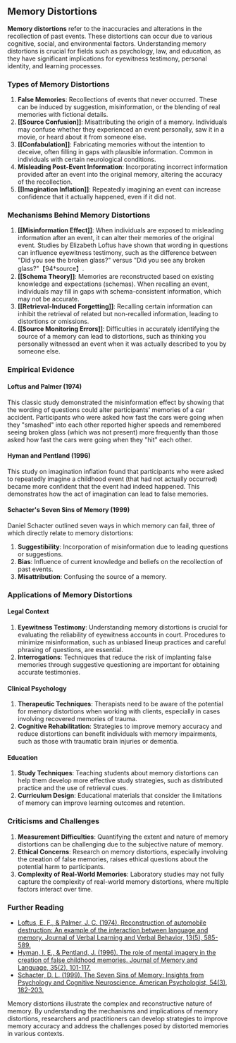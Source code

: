 ## Memory Distortions

**Memory distortions** refer to the inaccuracies and alterations in the recollection of past events. These distortions can occur due to various cognitive, social, and environmental factors. Understanding memory distortions is crucial for fields such as psychology, law, and education, as they have significant implications for eyewitness testimony, personal identity, and learning processes.

### Types of Memory Distortions

1. **False Memories**: Recollections of events that never occurred. These can be induced by suggestion, misinformation, or the blending of real memories with fictional details.
2. **[[Source Confusion]]**: Misattributing the origin of a memory. Individuals may confuse whether they experienced an event personally, saw it in a movie, or heard about it from someone else.
3. **[[Confabulation]]**: Fabricating memories without the intention to deceive, often filling in gaps with plausible information. Common in individuals with certain neurological conditions.
4. **Misleading Post-Event Information**: Incorporating incorrect information provided after an event into the original memory, altering the accuracy of the recollection.
5. **[[Imagination Inflation]]**: Repeatedly imagining an event can increase confidence that it actually happened, even if it did not.

### Mechanisms Behind Memory Distortions

1. **[[Misinformation Effect]]**: When individuals are exposed to misleading information after an event, it can alter their memories of the original event. Studies by Elizabeth Loftus have shown that wording in questions can influence eyewitness testimony, such as the difference between "Did you see the broken glass?" versus "Did you see any broken glass?"【94†source】.
2. **[[Schema Theory]]**: Memories are reconstructed based on existing knowledge and expectations (schemas). When recalling an event, individuals may fill in gaps with schema-consistent information, which may not be accurate.
3. **[[Retrieval-Induced Forgetting]]**: Recalling certain information can inhibit the retrieval of related but non-recalled information, leading to distortions or omissions.
4. **[[Source Monitoring Errors]]**: Difficulties in accurately identifying the source of a memory can lead to distortions, such as thinking you personally witnessed an event when it was actually described to you by someone else.

### Empirical Evidence

#### Loftus and Palmer (1974)

This classic study demonstrated the misinformation effect by showing that the wording of questions could alter participants' memories of a car accident. Participants who were asked how fast the cars were going when they "smashed" into each other reported higher speeds and remembered seeing broken glass (which was not present) more frequently than those asked how fast the cars were going when they "hit" each other.

#### Hyman and Pentland (1996)

This study on imagination inflation found that participants who were asked to repeatedly imagine a childhood event (that had not actually occurred) became more confident that the event had indeed happened. This demonstrates how the act of imagination can lead to false memories.

#### Schacter's Seven Sins of Memory (1999)

Daniel Schacter outlined seven ways in which memory can fail, three of which directly relate to memory distortions:
1. **Suggestibility**: Incorporation of misinformation due to leading questions or suggestions.
2. **Bias**: Influence of current knowledge and beliefs on the recollection of past events.
3. **Misattribution**: Confusing the source of a memory.

### Applications of Memory Distortions

#### Legal Context

1. **Eyewitness Testimony**: Understanding memory distortions is crucial for evaluating the reliability of eyewitness accounts in court. Procedures to minimize misinformation, such as unbiased lineup practices and careful phrasing of questions, are essential.
2. **Interrogations**: Techniques that reduce the risk of implanting false memories through suggestive questioning are important for obtaining accurate testimonies.

#### Clinical Psychology

1. **Therapeutic Techniques**: Therapists need to be aware of the potential for memory distortions when working with clients, especially in cases involving recovered memories of trauma.
2. **Cognitive Rehabilitation**: Strategies to improve memory accuracy and reduce distortions can benefit individuals with memory impairments, such as those with traumatic brain injuries or dementia.

#### Education

1. **Study Techniques**: Teaching students about memory distortions can help them develop more effective study strategies, such as distributed practice and the use of retrieval cues.
2. **Curriculum Design**: Educational materials that consider the limitations of memory can improve learning outcomes and retention.

### Criticisms and Challenges

1. **Measurement Difficulties**: Quantifying the extent and nature of memory distortions can be challenging due to the subjective nature of memory.
2. **Ethical Concerns**: Research on memory distortions, especially involving the creation of false memories, raises ethical questions about the potential harm to participants.
3. **Complexity of Real-World Memories**: Laboratory studies may not fully capture the complexity of real-world memory distortions, where multiple factors interact over time.

### Further Reading

- [Loftus, E. F., & Palmer, J. C. (1974). Reconstruction of automobile destruction: An example of the interaction between language and memory. Journal of Verbal Learning and Verbal Behavior, 13(5), 585-589.](https://www.sciencedirect.com/science/article/abs/pii/S0022537174800113)
- [Hyman, I. E., & Pentland, J. (1996). The role of mental imagery in the creation of false childhood memories. Journal of Memory and Language, 35(2), 101-117.](https://www.sciencedirect.com/science/article/abs/pii/S0749596X96900335)
- [Schacter, D. L. (1999). The Seven Sins of Memory: Insights from Psychology and Cognitive Neuroscience. American Psychologist, 54(3), 182-203.](https://psycnet.apa.org/doi/10.1037/0003-066X.54.3.182)

Memory distortions illustrate the complex and reconstructive nature of memory. By understanding the mechanisms and implications of memory distortions, researchers and practitioners can develop strategies to improve memory accuracy and address the challenges posed by distorted memories in various contexts.